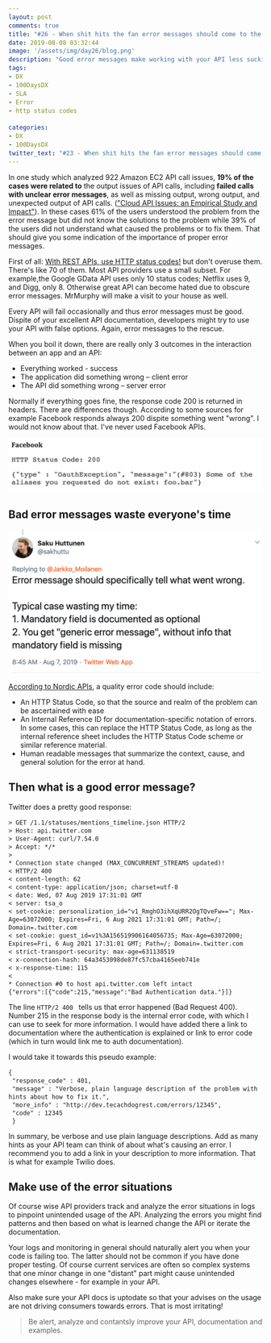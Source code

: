 ```yaml
---
layout: post
comments: true
title: "#26 - When shit hits the fan error messages should come to the rescue"
date: 2019-08-08 03:32:44
image: '/assets/img/day26/blog.png'
description: "Good error messages make working with your API less suckier"
tags:
- DX 
- 100DaysDX
- SLA
- Error
- http status codes

categories:
- DX
- 100DaysDX
twitter_text: "#23 - When shit hits the fan error messages should come to the rescue"
---
```


In one study which analyzed 922 Amazon EC2 API call issues, **19% of the cases were related to** the output issues of API calls, including **failed calls with unclear error messages**, as well as missing output, wrong output, and unexpected output of API calls. (["Cloud API Issues: an Empirical Study and Impact"](http://citeseerx.ist.psu.edu/viewdoc/download?doi=10.1.1.380.1932&rep=rep1&type=pdf)). In  these  cases 61%  of  the  users  understood  the problem from the error message but did not know the solutions to the  problem  while  39%  of  the  users  did  not  understand  what caused the problems  or to fix them. That should give you some indication of the importance of proper error messages. 

First of all: [With REST APIs, use HTTP status codes!](https://restfulapi.net/http-status-codes/) but don't overuse them. There's like 70 of them.  Most API providers use a small subset. For example,the Google GData API uses only 10 status codes; Netflix uses 9, and Digg, only 8. Otherwise great API can become hated due to obscure error messages. MrMurphy will make a visit to your house as well.  

Every API will fail occasionally and thus error messages must be good. Dispite of your excellent API documentation, developers might try to use your API with false options. Again, error messages to the rescue. 

When you boil it down, there are really only 3 outcomes in the interaction between an app and an API:
- Everything worked -  success 
- The application did something wrong – client error
- The API did something wrong – server error

Normally if everything goes fine, the response code 200 is returned in headers. There are differences though. According to some sources for example Facebook responds always 200 dispite something went "wrong". I would not know about that. I've never used Facebook APIs. 

<img itemprop="image" src="/assets/img/day26/facebook.png" alt="{{site.name}}">


## Bad error messages waste everyone's time

<a href="https://twitter.com/sakhuttu/status/1158977489529704453"><img itemprop="image" src="/assets/img/day26/saku.png" alt="{{site.name}}"></a>

[According to Nordic APIs](https://nordicapis.com/best-practices-api-error-handling/), a quality error code should include:

- An HTTP Status Code, so that the source and realm of the problem can be ascertained with ease
- An Internal Reference ID for documentation-specific notation of errors. In some cases, this can replace the HTTP Status Code, as long as the internal reference sheet includes the HTTP Status Code scheme or similar reference material.
- Human readable messages that summarize the context, cause, and general solution for the error at hand.

## Then what is a good error message?

Twitter does a pretty good response: 

```
> GET /1.1/statuses/mentions_timeline.json HTTP/2
> Host: api.twitter.com
> User-Agent: curl/7.54.0
> Accept: */*
> 
* Connection state changed (MAX_CONCURRENT_STREAMS updated)!
< HTTP/2 400 
< content-length: 62
< content-type: application/json; charset=utf-8
< date: Wed, 07 Aug 2019 17:31:01 GMT
< server: tsa_o
< set-cookie: personalization_id="v1_RmghO3ihXqURR2OgTQveFw=="; Max-Age=63072000; Expires=Fri, 6 Aug 2021 17:31:01 GMT; Path=/; Domain=.twitter.com
< set-cookie: guest_id=v1%3A156519906164056735; Max-Age=63072000; Expires=Fri, 6 Aug 2021 17:31:01 GMT; Path=/; Domain=.twitter.com
< strict-transport-security: max-age=631138519
< x-connection-hash: 64a3453098de87fc57cba4165eeb741e
< x-response-time: 115
< 
* Connection #0 to host api.twitter.com left intact
{"errors":[{"code":215,"message":"Bad Authentication data."}]}
```

The line ```HTTP/2 400 ``` tells us that error happened (Bad Request 400). Number 215 in the response body is the internal error code, with which I can use to seek for more information. I would have added there a link to documentation where the authentication is explained or link to error code (which in turn would link me to auth documentation).  

I would take it towards this pseudo example: 

```
{
 "response_code" : 401, 
 "message" : "Verbose, plain language description of the problem with hints about how to fix it.", 
 "more_info" : "http://dev.tecachdogrest.com/errors/12345", 
 "code" : 12345
 }
```

In summary, be verbose and use plain language descriptions. Add as many hints as your API team can think of about what's causing an error. I recommend you to add a link in your description to more information. That is what for example Twilio does. 

## Make use of the error situations

Of course wise API providers track and analyze the error situations in logs to pinpoint unintended usage of the API. Analyzing the errors you might find patterns and then based on what is learned change the API or iterate the documentation. 

Your logs and monitoring in general should naturally alert you when your code is failing too. The latter should not be common if you have done proper testing. Of course current services are often so complex systems that one minor change in one "distant" part might cause unintended changes elsewhere - for example in your API. 

Also make sure your API docs is uptodate so that your advises on the usage are not driving consumers towards errors. That is most irritating!  

<blockquote>Be alert, analyze and contantsly improve your API, documentation and examples. </blockquote>